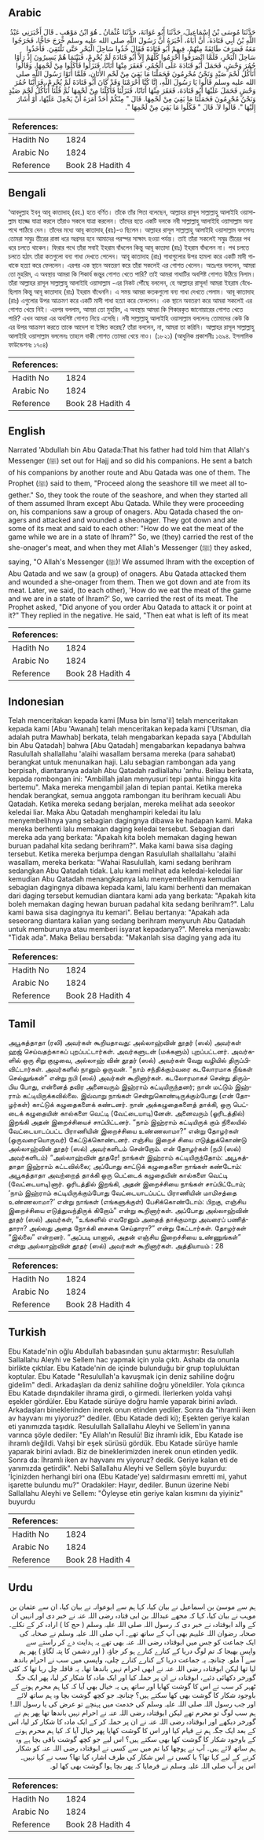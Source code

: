 ## Arabic


<div dir="rtl" lang="ar" style={{fontSize:'larger',backgroundColor:'#f8f9fa',padding:20}}>
حَدَّثَنَا مُوسَى بْنُ إِسْمَاعِيلَ، حَدَّثَنَا أَبُو عَوَانَةَ، حَدَّثَنَا عُثْمَانُ ـ هُوَ ابْنُ مَوْهَبٍ ـ قَالَ أَخْبَرَنِي عَبْدُ اللَّهِ بْنُ أَبِي قَتَادَةَ، أَنَّ أَبَاهُ، أَخْبَرَهُ أَنَّ رَسُولَ اللَّهِ صلى الله عليه وسلم خَرَجَ حَاجًّا، فَخَرَجُوا مَعَهُ فَصَرَفَ طَائِفَةً مِنْهُمْ، فِيهِمْ أَبُو قَتَادَةَ فَقَالَ خُذُوا سَاحِلَ الْبَحْرِ حَتَّى نَلْتَقِيَ‏.‏ فَأَخَذُوا سَاحِلَ الْبَحْرِ، فَلَمَّا انْصَرَفُوا أَحْرَمُوا كُلُّهُمْ إِلاَّ أَبُو قَتَادَةَ لَمْ يُحْرِمْ، فَبَيْنَمَا هُمْ يَسِيرُونَ إِذْ رَأَوْا حُمُرَ وَحْشٍ، فَحَمَلَ أَبُو قَتَادَةَ عَلَى الْحُمُرِ، فَعَقَرَ مِنْهَا أَتَانًا، فَنَزَلُوا فَأَكَلُوا مِنْ لَحْمِهَا، وَقَالُوا أَنَأْكُلُ لَحْمَ صَيْدٍ وَنَحْنُ مُحْرِمُونَ فَحَمَلْنَا مَا بَقِيَ مِنْ لَحْمِ الأَتَانِ، فَلَمَّا أَتَوْا رَسُولَ اللَّهِ صلى الله عليه وسلم قَالُوا يَا رَسُولَ اللَّهِ، إِنَّا كُنَّا أَحْرَمْنَا وَقَدْ كَانَ أَبُو قَتَادَةَ لَمْ يُحْرِمْ، فَرَأَيْنَا حُمُرَ وَحْشٍ فَحَمَلَ عَلَيْهَا أَبُو قَتَادَةَ، فَعَقَرَ مِنْهَا أَتَانًا، فَنَزَلْنَا فَأَكَلْنَا مِنْ لَحْمِهَا ثُمَّ قُلْنَا أَنَأْكُلُ لَحْمَ صَيْدٍ وَنَحْنُ مُحْرِمُونَ فَحَمَلْنَا مَا بَقِيَ مِنْ لَحْمِهَا‏.‏ قَالَ ‏"‏ مِنْكُمْ أَحَدٌ أَمَرَهُ أَنْ يَحْمِلَ عَلَيْهَا، أَوْ أَشَارَ إِلَيْهَا ‏"‏‏.‏ قَالُوا لاَ‏.‏ قَالَ ‏"‏ فَكُلُوا مَا بَقِيَ مِنْ لَحْمِهَا ‏"‏‏.‏
</div>
<div style={{backgroundColor:'#f8f9fa',padding:20, marginBottom: 10}}><table> <thead> <tr> <th>References:</th> <th></th> </tr> </thead> <tbody><tr><td>Hadith No</td><td>1824</td></tr><tr><td>Arabic No</td><td>1824</td></tr><tr><td>Reference</td><td>Book 28 Hadith 4</td></tr></tbody></table></div>

## Bengali


<div dir="ltr" lang="bn" style={{fontSize:'larger',backgroundColor:'#f8f9fa',padding:20}}>
‘আবদুল্লাহ ইবনু আবূ কাতাদাহ্ (রহ.) হতে বর্ণিত। তাঁকে তাঁর পিতা বলেছেন, আল্লাহর রাসূল সাল্লাল্লাহু আলাইহি ওয়াসাল্লাম হাজ্জে যাত্রা করলে তাঁরাও সকলে যাত্রা করলেন। তাঁদের হতে একটি দলকে নবী সাল্লাল্লাহু আলাইহি ওয়াসাল্লাম অন্য পথে পাঠিয়ে দেন। তাঁদের মধ্যে আবূ কাতাদাহ্ (রাঃ)-ও ছিলেন। আল্লাহর রাসূল সাল্লাল্লাহু আলাইহি ওয়াসাল্লাম বললেনঃ তোমরা সমুদ্র তীরের রাস্তা ধরে অগ্রসর হবে আমাদের পরস্পর সাক্ষাৎ হওয়া পর্যন্ত। তাই তাঁরা সকলেই সমুদ্র তীরের পথ ধরে চলতে থাকেন। ফিরার পথে তাঁরা সবাই ইহরাম বাঁধলেন কিন্তু আবূ কাতাদা (রাঃ) ইহরাম বাঁধলেন না। পথ চলতে চলতে হঠাৎ তাঁরা কতগুলো বন্য গাধা দেখতে পেলেন। আবূ কাতাদাহ (রাঃ) গাধাগুলোর উপর হামলা করে একটি মাদী গাধাকে হত্যা করে ফেললেন। এরপর এক স্থানে অবতরণ করে তাঁরা সকলেই এর গোশত খেলেন। অতঃপর বললেন, আমরা তো মুহরিম, এ অবস্থায় আমরা কি শিকার্য জন্তুর গোশত খেতে পারি? তাই আমরা গাধাটির অবশিষ্ট গোশত উঠিয়ে নিলাম। তাঁরা আল্লাহর রাসূল সাল্লাল্লাহু আলাইহি ওয়াসাল্লাম -এর নিকট পৌঁছে বললেন, হে আল্লাহর রাসূল! আমরা ইহরাম বেঁধেছিলাম কিন্তু আবূ কাতাদাহ (রাঃ) ইহরাম বাঁধেননি। এ সময় আমরা কতকগুলো বন্য গাধা দেখতে পেলাম। আবূ কাতাদাহ (রাঃ) এগুলোর উপর আক্রমণ করে একটি মাদী গাধা হত্যা করে ফেললেন। এক স্থানে অবতরণ করে আমরা সকলেই এর গোশত খেয়ে নিই। এরপর বললাম, আমরা তো মুহরিম, এ অবস্থায় আমরা কি শিকারকৃত জানোয়ারের গোশত খেতে পারি? এখন আমরা এর অবশিষ্ট গোশত নিয়ে এসেছি। নবী সাল্লাল্লাহু আলাইহি ওয়াসাল্লাম বললেনঃ তোমাদের কেউ কি এর উপর আক্রমণ করতে তাকে আদেশ বা ইঙ্গিত করেছ? তাঁরা বললেন, না, আমরা তা করিনি। আল্লাহর রাসূল সাল্লাল্লাহু আলাইহি ওয়াসাল্লাম বললেনঃ তাহলে বাকী গোশত তোমরা খেয়ে নাও। (১৮২১) (আধুনিক প্রকাশনীঃ ১৬৯৪. ইসলামিক ফাউন্ডেশনঃ ১৭০৪)
</div>
<div style={{backgroundColor:'#f8f9fa',padding:20, marginBottom: 10}}><table> <thead> <tr> <th>References:</th> <th></th> </tr> </thead> <tbody><tr><td>Hadith No</td><td>1824</td></tr><tr><td>Arabic No</td><td>1824</td></tr><tr><td>Reference</td><td>Book 28 Hadith 4</td></tr></tbody></table></div>

## English


<div dir="ltr" lang="en" style={{fontSize:'larger',backgroundColor:'#f8f9fa',padding:20}}>
Narrated 'Abdullah bin Abu Qatada:That his father had told him that Allah's Messenger (ﷺ) set out for Hajj and so did his companions. He sent a batch of his companions by another route and Abu Qatada was one of them. The Prophet (ﷺ) said to them, "Proceed along the seashore till we meet all together." So, they took the route of the seashore, and when they started all of them assumed Ihram except Abu Qatada. While they were proceeding on, his companions saw a group of onagers. Abu Qatada chased the onagers and attacked and wounded a sheonager. They got down and ate some of its meat and said to each other: "How do we eat the meat of the game while we are in a state of Ihram?" So, we (they) carried the rest of the she-onager's meat, and when they met Allah's Messenger (ﷺ) they asked, saying, "O Allah's Messenger (ﷺ)! We assumed Ihram with the exception of Abu Qatada and we saw (a group) of onagers. Abu Qatada attacked them and wounded a she-onager from them. Then we got down and ate from its meat. Later, we said, (to each other), 'How do we eat the meat of the game and we are in a state of Ihram?' So, we carried the rest of its meat. The Prophet asked, "Did anyone of you order Abu Qatada to attack it or point at it?" They replied in the negative. He said, "Then eat what is left of its meat
</div>
<div style={{backgroundColor:'#f8f9fa',padding:20, marginBottom: 10}}><table> <thead> <tr> <th>References:</th> <th></th> </tr> </thead> <tbody><tr><td>Hadith No</td><td>1824</td></tr><tr><td>Arabic No</td><td>1824</td></tr><tr><td>Reference</td><td>Book 28 Hadith 4</td></tr></tbody></table></div>

## Indonesian


<div dir="ltr" lang="id" style={{fontSize:'larger',backgroundColor:'#f8f9fa',padding:20}}>
Telah menceritakan kepada kami [Musa bin Isma'il] telah menceritakan kepada kami [Abu 'Awanah] telah menceritakan kepada kami ['Utsman, dia adalah putra Mawhab] berkata, telah mengabarkan kepada saya ['Abdullah bin Abu Qatadah] bahwa [Abu Qatadah] mengabarkan kepadanya bahwa Rasulullah shallallahu 'alaihi wasallam bersama mereka (para sahabat) berangkat untuk menunaikan haji. Lalu sebagian rambongan ada yang berpisah, diantaranya adalah Abu Qatadah radliallahu 'anhu. Beliau berkata, kepada rombongan ini: "Ambillah jalan menyusuri tepi pantai hingga kita bertemu". Maka mereka mengambil jalan di tepian pantai. Ketika mereka hendak berangkat, semua anggota rambongan itu berihram kecuali Abu Qatadah. Ketika mereka sedang berjalan, mereka melihat ada seeokor keledai liar. Maka Abu Qatadah menghampiri keledai itu lalu menyembelihnya yang sebagian dagingnya dibawa ke hadapan kami. Maka mereka berhenti lalu memakan daging keledai tersebut. Sebagian dari mereka ada yang berkata: "Apakah kita boleh memakan daging hewan buruan padahal kita sedang berihram?". Maka kami bawa sisa daging tersebut. Ketika mereka berjumpa dengan Rasulullah shallallahu 'alaihi wasallam, mereka berkata: "Wahai Rasulullah, kami sedang berihram sedangkan Abu Qatadah tidak. Lalu kami melihat ada keledai-keledai liar kemudian Abu Qatadah menangkapnya lalu menyembelihnya kemudian sebagian dagingnya dibawa kepada kami, lalu kami berhenti dan memakan dari daging tersebut kemudian diantara kami ada yang berkata: "Apakah kita boleh memakan daging hewan buruan padahal kita sedang berihram?". Lalu kami bawa sisa dagingnya itu kemari". Beliau bertanya: "Apakah ada seseorang diantara kalian yang sedang berihram menyuruh Abu Qatadah untuk memburunya atau memberi isyarat kepadanya?". Mereka menjawab: "Tidak ada". Maka Beliau bersabda: "Makanlah sisa daging yang ada itu
</div>
<div style={{backgroundColor:'#f8f9fa',padding:20, marginBottom: 10}}><table> <thead> <tr> <th>References:</th> <th></th> </tr> </thead> <tbody><tr><td>Hadith No</td><td>1824</td></tr><tr><td>Arabic No</td><td>1824</td></tr><tr><td>Reference</td><td>Book 28 Hadith 4</td></tr></tbody></table></div>

## Tamil


<div dir="ltr" lang="ta" style={{fontSize:'larger',backgroundColor:'#f8f9fa',padding:20}}>
அபூகத்தாதா (ரலி) அவர்கள் கூறியதாவது: அல்லாஹ்வின் தூதர் (ஸல்) அவர்கள் ஹஜ் செய்வதற்காகப் புறப்பட்டார்கள். அவர்களுடன் (மக்களும்) புறப்பட்டனர். அவர்களில் ஒரு சிறு குழுவை, அல்லாஹ் வின் தூதர் (ஸல்) அவர்கள் வேறு வழியில் திருப்பிவிட்டார்கள். அவர்களில் நானும் ஒருவன். “நாம் சந்திக்கும்வரை கடலோரமாக நீங்கள் செல்லுங்கள்” என்று நபி (ஸல்) அவர்கள் கூறினார்கள். கடலோரமாகச் சென்று திரும்பிய போது, என்னைத் தவிர அனைவரும் இஹ்ராம் கட்டியிருந்தனர்; நான் மட்டும் இஹ்ராம் கட்டியிருக்கவில்லை. இவ்வாறு நாங்கள் சென்றுகொண்டிருக்கும்போது (என் தோழர்கள்) காட்டுக் கழுதைகளைக் கண்டனர். நான் அக்கழுதைகளைத் தாக்கி, ஒரு பெட்டைக் கழுதையின் கால்களை வெட்டி (வேட்டையாடி)னேன். அனைவரும் (ஓரிடத்தில்) இறங்கி அதன் இறைச்சியைச் சாப்பிட்டனர். “நாம் இஹ்ராம் கட்டியிருக் கும் நிலையில் வேட்டையாடப்பட்ட பிராணியின் இறைச்சியை உண்ணலாமா?” என்று தோழர்கள் (ஒருவரையொருவர்) கேட்டுக்கொண்டனர். எஞ்சிய இறைச் சியை எடுத்துக்கொண்டு அல்லாஹ்வின் தூதர் (ஸல்) அவர்களிடம் சென்றோம். என் தோழர்கள் (நபி (ஸல்) அவர்களிடம்) “அல்லாஹ்வின் தூதரே! நாங்கள் இஹ்ராம் கட்டியிருந்தோம்: அபூகத்தாதா இஹ்ராம் கட்டவில்லை; அப்போது காட்டுக் கழுதைகளை நாங்கள் கண்டோம்: அபூகத்தாதா அவற்றைத் தாக்கி ஒரு பெட்டைக் கழுதையின் கால்களை வெட்டி (வேட்டையாடி)னார். ஓரிடத்தில் இறங்கி, அதன் இறைச்சியை நாங்கள் சாப்பிட்டோம்; ‘நாம் இஹ்ராம் கட்டியிருக்கும்போது வேட்டையாடப்பட்ட பிராணியின் மாமிசத்தை உண்ணலாமா?’ என்று நாங்கள் (எங்களுக்குள்) பேசிக்கொண்டோம்: பிறகு, எஞ்சிய இறைச்சியை எடுத்துவந்திருக் கிறோம்” என்று கூறினார்கள். அப்போது அல்லாஹ்வின் தூதர் (ஸல்) அவர்கள், “உங்களில் எவரேனும் அதைத் தாக்குமாறு அவரைப் பணித்தாரா? அல்லது அதை நோக்கி சைகை செய்தாரா?” என்று கேட்டார்கள். தோழர்கள் “இல்லை” என்றனர். “அப்படி யானால், அதன் எஞ்சிய இறைச்சியை உண்ணுங்கள்” என்று அல்லாஹ்வின் தூதர் (ஸல்) அவர்கள் கூறினார்கள். அத்தியாயம் : 28
</div>
<div style={{backgroundColor:'#f8f9fa',padding:20, marginBottom: 10}}><table> <thead> <tr> <th>References:</th> <th></th> </tr> </thead> <tbody><tr><td>Hadith No</td><td>1824</td></tr><tr><td>Arabic No</td><td>1824</td></tr><tr><td>Reference</td><td>Book 28 Hadith 4</td></tr></tbody></table></div>

## Turkish


<div dir="ltr" lang="tr" style={{fontSize:'larger',backgroundColor:'#f8f9fa',padding:20}}>
Ebu Katade'nin oğlu Abdullah babasından şunu aktarmıştır: Resulullah Sallallahu Aleyhi ve Sellem hac yapmak için yola çıktı. Ashabı da onunla birlikte çıktılar. Ebu Katade'nin de içinde bulunduğu bir grup topluluktan koptular. Ebu Katade "Resulullah'a kavuşmak için deniz sahiline doğru gidelim" dedi. Arkadaşları da deniz sahiline doğru yöneldiler. Yola çıkınca Ebu Katade dışındakiler ihrama girdi, o girmedi. İlerlerken yolda vahşi eşekler gördüler. Ebu Katade sürüye doğru hamle yaparak birini avladı. Arkadaşları bineklerinden inerek onun etinden yediler. Sonra da "ihramli iken av hayvanı mı yiyoruz?" dediler. (Ebu Katade dedi ki); Eşekten geriye kalan eti yanımızda taşıdık. Resulullah Sallallahu Aleyhi ve Sellem'in yanına varınca şöyle dediler: "Ey Allah'ın Resulü! Biz ihramlı idik, Ebu Katade ise ihramlı değildi. Vahşi bir eşek sürüsü gördük. Ebu Katade sürüye hamle yaparak birini avladı. Biz de bineklerimizden inerek onun etinden yedik. Sonra da: İhramlı iken av hayvanı mı yiyoruz? dedik. Geriye kalan eti de yanımızda getirdik". Nebi Sallallahu Aleyhi ve Sellem şöyle buyurdu: 'İçinizden herhangi biri ona (Ebu Katade'ye) saldırmasını emretti mi, yahut işarette bulundu mu?" Oradakiler: Hayır, dediler. Bunun üzerine Nebi Sallallahu Aleyhi ve Sellem: "Öyleyse etin geriye kalan kısmını da yiyiniz" buyurdu
</div>
<div style={{backgroundColor:'#f8f9fa',padding:20, marginBottom: 10}}><table> <thead> <tr> <th>References:</th> <th></th> </tr> </thead> <tbody><tr><td>Hadith No</td><td>1824</td></tr><tr><td>Arabic No</td><td>1824</td></tr><tr><td>Reference</td><td>Book 28 Hadith 4</td></tr></tbody></table></div>

## Urdu


<div dir="rtl" lang="ur" style={{fontSize:'larger',backgroundColor:'#f8f9fa',padding:20}}>
ہم سے موسیٰ بن اسماعیل نے بیان کیا، کہا ہم سے ابوعوانہ نے بیان کیا، ان سے عثمان بن موہب نے بیان کیا، کہا کہ مجھے عبداللہ بن ابی قتادہ رضی اللہ عنہ نے خبر دی اور انہیں ان کے والد ابوقتادہ نے خبر دی کہ رسول اللہ صلی اللہ علیہ وسلم ( حج کا ) ارادہ کر کے نکلے۔ صحابہ رضوان اللہ علیہم بھی آپ کے ساتھ تھے۔ آپ صلی اللہ علیہ وسلم نے صحابہ کی ایک جماعت کو جس میں ابوقتادہ رضی اللہ عنہ بھی تھے یہ ہدایت دے کر راستے سے واپس بھیجا کہ تم لوگ دریا کے کنارے کنارے ہو کر جاؤ، ( اور دشمن کا پتہ لگاؤ ) پھر ہم سے آ ملو۔ چنانچہ یہ جماعت دریا کے کنارے کنارے چلی، واپسی میں سب نے احرام باندھ لیا تھا لیکن ابوقتادہ رضی اللہ عنہ نے ابھی احرام نہیں باندھا تھا۔ یہ قافلہ چل رہا تھا کہ کئی گورخر دکھائی دئیے، ابوقتادہ نے ان پر حملہ کیا اور ایک مادہ کا شکار کر لیا، پھر ایک جگہ ٹھہر کر سب نے اس کا گوشت کھایا اور ساتھ ہی یہ خیال بھی آیا کہ کیا ہم محرم ہونے کے باوجود شکار کا گوشت بھی کھا سکتے ہیں؟ چنانچہ جو کچھ گوشت بچا وہ ہم ساتھ لائے اور جب رسول اللہ صلی اللہ علیہ وسلم کی خدمت میں پہنچے تو عرض کی یا رسول اللہ! ہم سب لوگ تو محرم تھے لیکن ابوقتادہ رضی اللہ عنہ نے احرام نہیں باندھا تھا پھر ہم نے گورخر دیکھے اور ابوقتادہ رضی اللہ عنہ نے ان پر حملہ کر کے ایک مادہ کا شکار کر لیا، اس کے بعد ایک جگہ ہم نے قیام کیا اور اس کا گوشت کھایا پھر خیال آیا کہ کیا ہم محرم ہونے کے باوجود شکار کا گوشت کھا بھی سکتے ہیں؟ اس لیے جو کچھ گوشت باقی بچا ہے وہ ہم ساتھ لائے ہیں۔ آپ نے پوچھا کیا تم میں سے کسی نے ابوقتادہ رضی اللہ عنہ کو شکار کرنے کے لیے کہا تھا؟ یا کسی نے اس شکار کی طرف اشارہ کیا تھا؟ سب نے کہا نہیں۔ اس پر آپ صلی اللہ علیہ وسلم نے فرمایا کہ پھر بچا ہوا گوشت بھی کھا لو۔
</div>
<div style={{backgroundColor:'#f8f9fa',padding:20, marginBottom: 10}}><table> <thead> <tr> <th>References:</th> <th></th> </tr> </thead> <tbody><tr><td>Hadith No</td><td>1824</td></tr><tr><td>Arabic No</td><td>1824</td></tr><tr><td>Reference</td><td>Book 28 Hadith 4</td></tr></tbody></table></div>